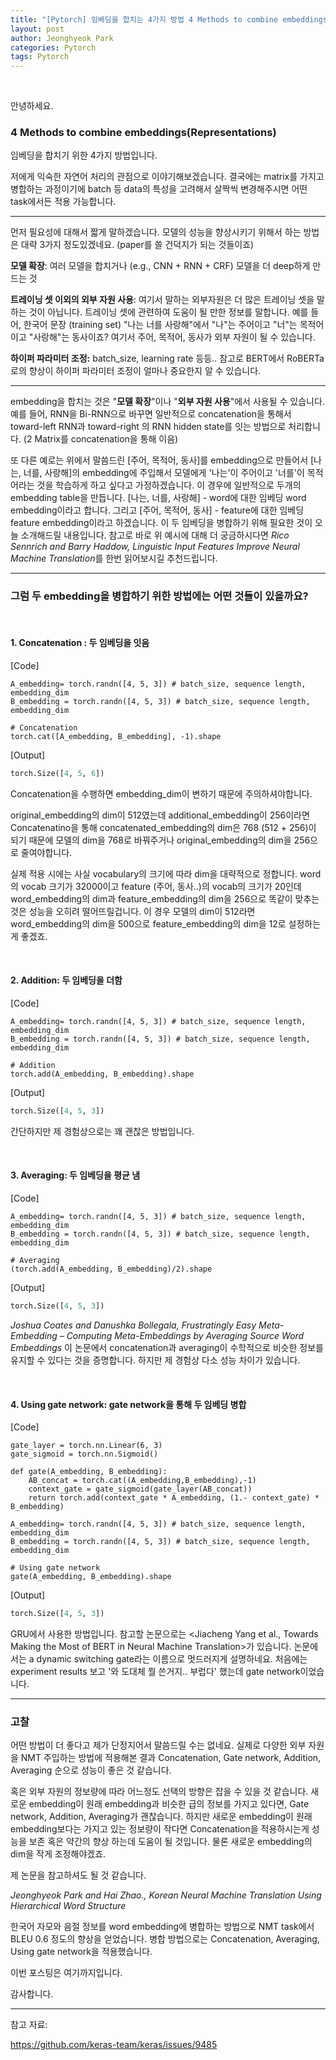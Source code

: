 ```yaml
---
title: "﻿﻿﻿[Pytorch] 임베딩을 합치는 4가지 방법 4 Methods to combine embeddings(Representations)﻿"
layout: post
author: Jeonghyeok Park
categories: Pytorch
tags: Pytorch
---
```


﻿

안녕하세요.

### 4 Methods to combine embeddings(Representations)

임베딩을 합치기 위한 4가지 방법입니다. 

저에게 익숙한 자연어 처리의 관점으로 이야기해보겠습니다. 결국에는 matrix를 가지고 병합하는 과정이기에 batch 등 data의 특성을 고려해서 살짝씩 변경해주시면 어떤 task에서든  적용 가능합니다.

------

먼저 필요성에 대해서 짧게 말하겠습니다. 모델의 성능을 향상시키기 위해서 하는 방법은 대략 3가지 정도있겠네요. (paper를 쓸 건덕지가 되는 것들이죠)

**모델 확장**: 여러 모델을 합치거나 (e.g., CNN + RNN + CRF) 모델을 더 deep하게 만드는 것

**트레이닝 셋 이외의 외부 자원 사용**: 여기서 말하는 외부자원은 더 많은 트레이닝 셋을 말하는 것이 아닙니다. 트레이닝 셋에 관련하여 도움이 될 만한 정보를 말합니다. 예를 들어, 한국어 문장 (training set) "나는 너를 사랑해"에서 "나"는 주어이고 "너"는 목적어이고 "사랑해"는  동사이죠? 여기서 주어, 목적어, 동사가 외부 자원이 될 수 있습니다.

**하이퍼 파라미터 조정:** batch_size, learning rate 등등.. 참고로 BERT에서 RoBERTa로의 향상이 하이퍼 파라미터 조정이 얼마나 중요한지 알 수 있습니다. 

---

embedding을 합치는 것은 "**모델 확장**"이나 "**외부 자원 사용**"에서 사용될 수 있습니다. 예를 들어, RNN을 Bi-RNN으로 바꾸면 일반적으로 concatenation을 통해서 toward-left RNN과  toward-right 의 RNN hidden state를 잇는 방법으로 처리합니다.  (2 Matrix를  concatenation을 통해 이음)

또 다른 예로는 위에서 말씀드린 [주어, 목적어, 동사]를 embedding으로 만들어서 [나는, 너를, 사랑해]의  embedding에 주입해서 모델에게 '나는'이 주어이고 '너를'이 목적어라는 것을 학습하게 하고 싶다고 가정하겠습니다. 이  경우에 일반적으로 두개의 embedding table을 만듭니다. [나는, 너를, 사랑해] - word에 대한 임베딩 word  embedding이라고 합니다. 그리고 [주어, 목적어, 동사] - feature에 대한 임베딩 feature  embedding이라고 하겠습니다.  이 두 임베딩을 병합하기 위해 필요한 것이 오늘 소개해드릴 내용입니다. 참고로 바로 위  예시에 대해 더 궁금하시다면 *Rico Sennrich and Barry Haddow, Linguistic Input Features Improve Neural Machine Translation*를 한번 읽어보시길 추천드립니다.

---

### ﻿그럼 두 embedding을 병합하기 위한 방법에는 어떤 것들이 있을까요?

  

​     

#### ﻿**1. Concatenation : 두 임베딩을 잇음** 

[Code]

```
A_embedding= torch.randn([4, 5, 3]) # batch_size, sequence length, embedding_dim
B_embedding = torch.randn([4, 5, 3]) # batch_size, sequence length, embedding_dim

# Concatenation
torch.cat([A_embedding, B_embedding], -1).shape
```

[Output]

```python
torch.Size([4, 5, 6])
```

Concatenation을 수행하면 embedding_dim이 변하기 때문에 주의하셔야합니다.

original_embedding의 dim이 512였는데 additional_embedding이 256이라면 Concatenatino을 통해  concatenated_embedding의 dim은 768 (512 + 256)이 되기 때문에 모델의 dim을 768로 바꿔주거나 original_embedding의 dim을 256으로 줄여야합니다. 

실제 적용 시에는 사실 vocabulary의 크기에 따라 dim을 대략적으로 정합니다. word의 vocab 크기가 32000이고  feature (주어, 동사..)의 vocab의 크기가 20인데 word_embedding의 dim과  feature_embedding의 dim을 256으로 똑같이 맞추는 것은 성능을 오히려 떨어뜨릴겁니다. 이 경우 모델의 dim이  512라면 word_embedding의 dim을 500으로 feature_embedding의 dim을 12로 설정하는게 좋겠죠.



   

​       

#### **2. Addition: 두 임베딩을 더함**

[Code]

```
A_embedding= torch.randn([4, 5, 3]) # batch_size, sequence length, embedding_dim
B_embedding = torch.randn([4, 5, 3]) # batch_size, sequence length, embedding_dim

# ﻿Addition
torch.add(A_embedding, B_embedding).shape
```

[Output]

```python
torch.Size([4, 5, 3])
```

간단하지만 제 경험상으로는 꽤 괜찮은 방법입니다.



​    

#### **3. Averaging: 두 임베딩을 평균 냄**

[Code]

```
A_embedding= torch.randn([4, 5, 3]) # batch_size, sequence length, embedding_dim
B_embedding = torch.randn([4, 5, 3]) # batch_size, sequence length, embedding_dim

# ﻿Averaging
(torch.add(A_embedding, B_embedding)/2).shape
```

[Output]

```python
torch.Size([4, 5, 3])
```

﻿*Joshua Coates and Danushka Bollegala, Frustratingly Easy Meta-Embedding –  Computing Meta-Embeddings by Averaging Source Word Embeddings* 이 논문에서 concatenation과 averaging이 수학적으로 비슷한 정보를 유지할 수 있다는 것을 증명합니다. 하지만 제 경험상  다소 성능 차이가 있습니다. 



​    

#### **4. Using gate network: gate network을 통해 두 임베딩 병합**

[Code]

```
gate_layer = torch.nn.Linear(6, 3)
gate_sigmoid = torch.nn.Sigmoid()

def gate(A_embedding, B_embedding):
    AB_concat = torch.cat((A_embedding,B_embedding),-1)
    context_gate = gate_sigmoid(gate_layer(AB_concat))
    return torch.add(context_gate * A_embedding, (1.- context_gate) * B_embedding)  

A_embedding= torch.randn([4, 5, 3]) # batch_size, sequence length, embedding_dim
B_embedding = torch.randn([4, 5, 3]) # batch_size, sequence length, embedding_dim   

# Using gate network
gate(A_embedding, B_embedding).shape
```

[Output]

```python
torch.Size([4, 5, 3])
```

GRU에서 사용한 방법입니다. 참고할 논문으로는 <Jiacheng Yang et al., Towards Making the Most  of BERT in Neural Machine Translation>가 있습니다. 논문에서는 a dynamic  switching gate라는 이름으로 멋드러지게 설명하네요. 처음에는 experiment results 보고 '와 도대체 뭘  쓴거지.. 부럽다' 했는데 gate network이었습니다. 

------

### 고찰

어떤 방법이 더 좋다고 제가 단정지어서 말씀드릴 수는 없네요. 실제로 다양한 외부 자원을 NMT 주입하는 방법에 적용해본 결과  Concatenation, Gate network, Addition, Averaging 순으로 성능이 좋은 것 같습니다. 

혹은 외부 자원의 정보량에 따라 어느정도 선택의 방향은 잡을 수 있을 것 같습니다. 새로운 embedding이 원래 embedding과 비슷한 급의 정보를 가지고 있다면, Gate network, Addition, Averaging가 괜찮습니다. 하지만 새로운 embedding이 원래 embedding보다는 가지고 있는 정보량이 작다면 Concatenation을 적용하시는게  성능을 보존 혹은 약간의 향상 하는데 도움이 될 것입니다. 물론 새로운 embedding의 dim을 작게 조정해야겠죠. 

제 논문을 참고하셔도 될 것 같습니다. 

*Jeonghyeok Park and Hai Zhao., Korean Neural Machine Translation Using Hierarchical Word Structure*

한국어 자모와 음절 정보를 word embedding에 병합하는 방법으로 NMT task에서 BLEU 0.6 정도의 향상을 얻었습니다.  병합 방법으로는 Concatenation, Averaging, Using gate network을 적용했습니다.



﻿이번 포스팅은 여기까지입니다. 

감사합니다.

------

참고 자료:

https://github.com/keras-team/keras/issues/9485